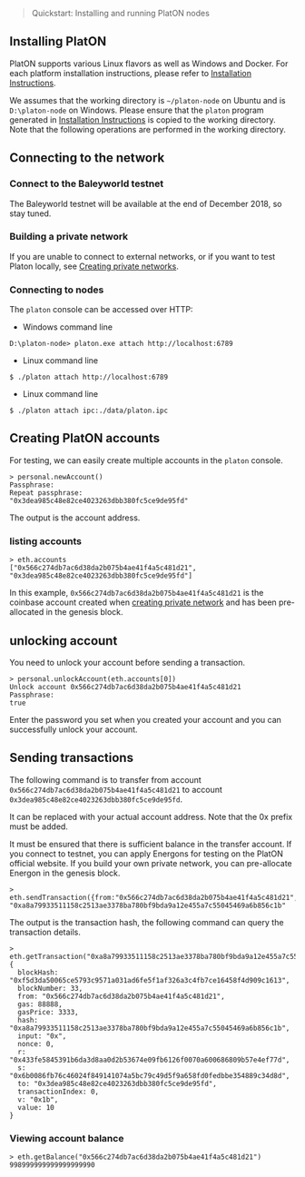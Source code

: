 ﻿
> Quickstart: Installing and running PlatON nodes

## Installing PlatON
PlatON supports various Linux flavors as well as Windows and Docker. For each platform installation instructions, please refer to [Installation Instructions](en-us/[English]installation-instructions).

We assumes that the working directory is `~/platon-node` on Ubuntu and is `D:\platon-node` on Windows. Please ensure that the `platon` program generated in [Installation Instructions](en-us/[English]Installation-Instructions) is copied to the working directory. Note that the following operations are performed in the working directory.

## Connecting to the network

### Connect to the Baleyworld testnet
The Baleyworld testnet will be available at the end of December 2018, so stay tuned.

### Building a private network
If you are unable to connect to external networks, or if you want to test Platon locally, see [Creating private networks](en-us/[English]private-networks).

### Connecting to nodes

The `platon` console can be accessed over HTTP:
- Windows command line
```
D:\platon-node> platon.exe attach http://localhost:6789
```

- Linux command line
```
$ ./platon attach http://localhost:6789
```

- Linux command line
```
$ ./platon attach ipc:./data/platon.ipc
```

## Creating PlatON accounts
For testing, we can easily create multiple accounts in the `platon` console.
```
> personal.newAccount()
Passphrase: 
Repeat passphrase: 
"0x3dea985c48e82ce4023263dbb380fc5ce9de95fd"
```
The output is the account address.

### listing accounts
```
> eth.accounts
["0x566c274db7ac6d38da2b075b4ae41f4a5c481d21", "0x3dea985c48e82ce4023263dbb380fc5ce9de95fd"]
```
In this example, `0x566c274db7ac6d38da2b075b4ae41f4a5c481d21` is the coinbase account created when [creating private network](en-us/[English]private-networks) and has been pre-allocated in the genesis block.

## unlocking account
You need to unlock your account before sending a transaction.
```
> personal.unlockAccount(eth.accounts[0])
Unlock account 0x566c274db7ac6d38da2b075b4ae41f4a5c481d21
Passphrase: 
true
```
Enter the password you set when you created your account and you can successfully unlock your account.

## Sending transactions
The following command is to transfer from account `0x566c274db7ac6d38da2b075b4ae41f4a5c481d21` to account `0x3dea985c48e82ce4023263dbb380fc5ce9de95fd`.

It can be replaced with your actual account address. Note that the 0x prefix must be added.

It must be ensured that there is sufficient balance in the transfer account. If you connect to testnet, you can apply Energons for testing on the PlatON official website. If you build your own private network, you can pre-allocate Energon in the genesis block.

```
> eth.sendTransaction({from:"0x566c274db7ac6d38da2b075b4ae41f4a5c481d21",to:"0x3dea985c48e82ce4023263dbb380fc5ce9de95fd",value:10,gas:88888,gasPrice:3333})
"0xa8a79933511158c2513ae3378ba780bf9bda9a12e455a7c55045469a6b856c1b"
```

The output is the transaction hash, the following command can query the transaction details.
```
> eth.getTransaction("0xa8a79933511158c2513ae3378ba780bf9bda9a12e455a7c55045469a6b856c1b")
{
  blockHash: "0xf5d3da50065ce5793c9571a031ad6fe5f1af326a3c4fb7ce16458f4d909c1613",
  blockNumber: 33,
  from: "0x566c274db7ac6d38da2b075b4ae41f4a5c481d21",
  gas: 88888,
  gasPrice: 3333,
  hash: "0xa8a79933511158c2513ae3378ba780bf9bda9a12e455a7c55045469a6b856c1b",
  input: "0x",
  nonce: 0,
  r: "0x433fe5845391b6da3d8aa0d2b53674e09fb6126f0070a600686809b57e4ef77d",
  s: "0x6b0086fb76c46024f849141074a5bc79c49d5f9a658fd0fedbbe354889c34d8d",
  to: "0x3dea985c48e82ce4023263dbb380fc5ce9de95fd",
  transactionIndex: 0,
  v: "0x1b",
  value: 10
}
```

### Viewing account balance
```
> eth.getBalance("0x566c274db7ac6d38da2b075b4ae41f4a5c481d21")
998999999999999999990
```